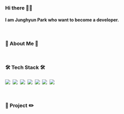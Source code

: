 <h3>Hi there 👀💕</h3>
<h4>I am Junghyun Park who want to become a developer.</h4><br>

<h3>🌈 About Me 🍒</h3><br>

<!-- ![snake gif](https://github.com/taz-dev/taz-dev/blob/output/github-contribution-grid-snake.gif) -->

<h3>🛠 Tech Stack 🛠</h3>
<h3></h3>
<p>
<img src="https://img.shields.io/badge/Java-007396?style=flat-square&logo=Java&logoColor=white">&nbsp
<img src="https://img.shields.io/badge/JavaScript-FFCD12?style=flat-square&logo=JavaScript&logoColor=white">&nbsp
  <img src="https://img.shields.io/badge/Spring-6DB33F?style=flat-square&logo=Spring&logoColor=white">&nbsp
<img src="https://img.shields.io/badge/SpringBoot-6DB33F?style=flat-square&logo=SpringBoot&logoColor=white">&nbsp
<img src="https://img.shields.io/badge/Oracle-ED0000?style=flat-square&logo=Oracle&logoColor=white">&nbsp
<img src="https://img.shields.io/badge/MySQL-4479A1?style=flat-square&logo=MySQL&logoColor=white">&nbsp
<img src="https://img.shields.io/badge/Android-3DDC84?style=flat-square&logo=Android&logoColor=white">&nbsp
</p><br>
<h3>📕 Project ✏️</h3>
